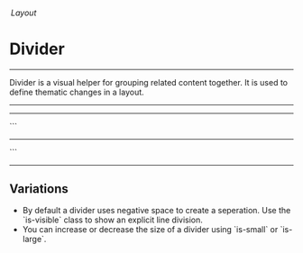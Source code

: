 <h6 class="subtitle is-5 has-text-grey has-text-weight-semibold"> Layout</h6><h1 class="title is-1">Divider</h1>
<hr class="is-small">
<p class="subtitle is-5 has-text-weight-semibold">
    <span class="has-text-primary has-text-weight-bold">Divider</span> is a visual helper for grouping related content together. It is used to define thematic changes in a layout.
</p>

<hr>

<div class="box is-well is-relaxed is-marginless">
    <hr class="is-visible">
</div>
```
<hr class="is-visible">
```

<hr>

<h2 class="title is-4 has-text-weight-semibold">Variations</h2>

<ul class="list">
    <li>By default a divider uses negative space to create a seperation. Use the `is-visible` class to show an explicit line division.</li>
    <li>You can increase or decrease the size of a divider using `is-small` or `is-large`.</li>
</ul>